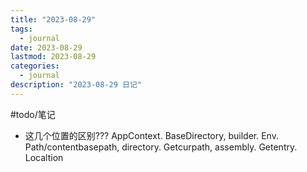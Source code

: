 ```yaml
---
title: "2023-08-29"
tags:
  - journal
date: 2023-08-29
lastmod: 2023-08-29
categories:
  - journal
description: "2023-08-29 日记"
---
```


#todo/笔记

- 这几个位置的区别??? AppContext. BaseDirectory, builder. Env. Path/contentbasepath, directory. Getcurpath, assembly. Getentry. Localtion
